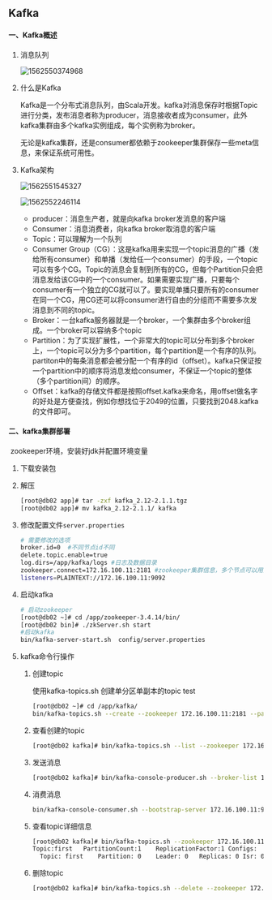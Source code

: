 

## Kafka

#### 一、Kafka概述

1. 消息队列

   ![1562550374968](C:\Users\JiangZhiheng\Documents\Typora\img\1562550374968.png)

2. 什么是Kafka

   Kafka是一个分布式消息队列，由Scala开发。kafka对消息保存时根据Topic进行分类，发布消息者称为producer，消息接收者成为consumer，此外kafka集群由多个kafka实例组成，每个实例称为broker。

   无论是kafka集群，还是consumer都依赖于zookeeper集群保存一些meta信息，来保证系统可用性。

3. Kafka架构

   ![1562551545327](C:\Users\JiangZhiheng\Documents\Typora\img\kafka架构01)

   

   ![1562552246114](C:\Users\JiangZhiheng\Documents\Typora\img\kafka架构02)

   - producer：消息生产者，就是向kafka broker发消息的客户端
   - Consumer：消息消费者，向kafka broker取消息的客户端
   - Topic：可以理解为一个队列
   - Consumer Group（CG）：这是kafka用来实现一个topic消息的广播（发给所有consumer）和单播（发给任一个consumer）的手段，一个topic可以有多个CG。Topic的消息会复制到所有的CG，但每个Partition只会把消息发给该CG中的一个consumer。如果需要实现广播，只要每个consumer有一个独立的CG就可以了。要实现单播只要所有的consumer在同一个CG，用CG还可以将consumer进行自由的分组而不需要多次发消息到不同的topic。
   - Broker：一台kafka服务器就是一个broker，一个集群由多个broker组成。一个broker可以容纳多个topic
   - Partition：为了实现扩展性，一个非常大的topic可以分布到多个broker上，一个topic可以分为多个partition，每个partition是一个有序的队列。partiton中的每条消息都会被分配一个有序的id（offset）。kafka只保证按一个partition中的顺序将消息发给consumer，不保证一个topic的整体（多个partition间）的顺序。
   - Offset：kafka的存储文件都是按照offset.kafka来命名，用offset做名字的好处是方便查找，例如你想找位于2049的位置，只要找到2048.kafka的文件即可。

#### 二、kafka集群部署

​	zookeeper环境，安装好jdk并配置环境变量

1. 下载安装包

2. 解压

   ```bash
   [root@db02 app]# tar -zxf kafka_2.12-2.1.1.tgz
   [root@db02 app]# mv kafka_2.12-2.1.1/ kafka
   ```

3. 修改配置文件`server.properties`

   ```bash
   # 需要修改的选项
   broker.id=0  #不同节点id不同
   delete.topic.enable=true
   log.dirs=/app/kafka/logs #日志及数据目录
   zookeeper.connect=172.16.100.11:2181 #zookeeper集群信息，多个节点可以用逗号分隔
   listeners=PLAINTEXT://172.16.100.11:9092
   ```

4. 启动kafka

   ```bash
   # 启动zookeeper
   [root@db02 ~]# cd /app/zookeeper-3.4.14/bin/
   [root@db02 bin]# ./zkServer.sh start
   #启动kafka
   bin/kafka-server-start.sh  config/server.properties
   ```

5. kafka命令行操作

   1. 创建topic

      使用kafka-topics.sh 创建单分区单副本的topic test

      ```bash
      [root@db02 ~]# cd /app/kafka/
      bin/kafka-topics.sh --create --zookeeper 172.16.100.11:2181 --partitions 1 --replication-factor 1 --topic first
      ```

   2. 查看创建的topic

      ```bash
      [root@db02 kafka]# bin/kafka-topics.sh --list --zookeeper 172.16.100.11:2181
      ```

   3. 发送消息

      ```bash
      [root@db02 kafka]# bin/kafka-console-producer.sh --broker-list 172.16.100.11:9092 --topic first
      ```

   4. 消费消息

      ```bash
      bin/kafka-console-consumer.sh --bootstrap-server 172.16.100.11:9092 --topic first --from-beginning
      ```

   5. 查看topic详细信息

      ```bash
      [root@db02 kafka]# bin/kafka-topics.sh --zookeeper 172.16.100.11:2181 --describe --topic first
      Topic:first	PartitionCount:1	ReplicationFactor:1	Configs:
      	Topic: first	Partition: 0	Leader: 0	Replicas: 0	Isr: 0
      
      ```

   6. 删除topic

      ```bash
      [root@db02 kafka]# bin/kafka-topics.sh --delete --zookeeper 172.16.100.11:2181 --topic first
      ```

